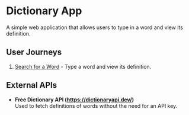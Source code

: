 # Dictionary App

A simple web application that allows users to type in a word and view its definition.

## User Journeys

1. [Search for a Word](docs/journeys/search-for-a-word.md) - Type a word and view its definition.

## External APIs

- **Free Dictionary API (https://dictionaryapi.dev/)**  
  Used to fetch definitions of words without the need for an API key.